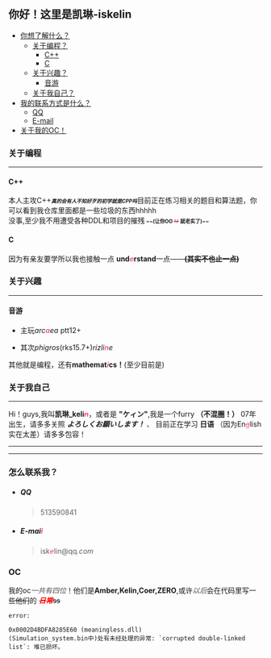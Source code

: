 ## 你好！这里是凯琳-iskelin
- [你想了解什么？]()
    - [关于编程？](#关于编程)
        - [C++](#c)
        - [C](#c-1)
    - [关于兴趣？](#关于兴趣)
        - [音游](#音游)
    - [关于我自己？](#关于我自己)
- [我的联系方式是什么？]()
    - [QQ](#QQ)
    - [E-mail](#e-mail)
- [关于我的OC！](#OC)

### 关于编程
---
#### C++
本人主攻C++<span style="font-size: 10px;">***真的会有人不知好歹的初学就是CPP吗***</span>目前正在练习相关的题目和算法题，你可以看到我仓库里面都是一些垃圾的东西hhhhh \
没事,至少我不用遭受各种DDL和项目的摧残<span style="font-size: 10px;">
**~~(让你OO**
~~<span style="color: #ff5c93;">M</span>~~
**就老实了)~~**

#### C
因为有亲友要学所以我也接触一点 **und<span style="color: #ff5c93;">*~~e~~*</span>rstand**一点——**~~(其实不也止一点)~~**

### 关于兴趣
---
#### 音游
*   主玩*arc<span style="color: #ff5c93;">**a**</span>ea* ptt12+

*   其次*phigros*(rks15.7+)*rizli<span style="color: #ff5c93;">**n**</span>e*


其他就是编程，还有**mathemat<span style="color: #ff5c93;">*~~i~~*</span>cs！**(至少目前是)

### 关于我自己
---
Hi！guys,我叫**凯琳_keli<span style="color: #ff5c93;">*~~n~~*</span>**，或者是
**"ケィン"**,我是一个furry **（不混圈！）** 07年出生，请多多关照 ***よろしくお願いします！***
、
目前正在学习 **日语** （因为En<span style="color: #ff5c93;">*~~g~~*</span>lish实在太差）请多多包容！
***
***
### 怎么联系我？
- ##### QQ    
    > 513590841
- ##### E-mai<span style="color: #ff5c93;">***~~l~~***</span>
    > isk<span style="color: #ff5c93;">*~~e~~*</span>lin@qq<span style="color">*.com*</span>

### OC
我的oc<span style="color: #555555;">*一共有四位*</span>！他们是**Amber,Kelin,Coer,ZERO**,或许<span style="color: #555555;">*以后*</span>会在代码里写一些~~他们~~的
<span style="color:rgb(255, 0, 0);">***~~日常~~***</span>~~ss~~




 `error:`
```
0x0002D4BDFA8285E60 (meaningless.dll) 
(Simulation_system.bin中)处有未经处理的异常: `corrupted double-linked list`: 堆已损坏。
```
